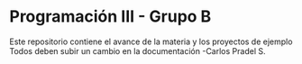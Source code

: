# Programación III - Grupo B
Este repositorio contiene el avance de la materia y los  proyectos de ejemplo
Todos deben subir un cambio en la documentación 
-Carlos Pradel S.

